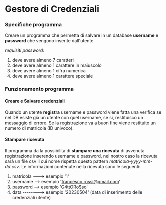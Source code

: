 # Gestore di Credenziali
### Specifiche programma
Creare un programma che permetta di salvare in un database **username** e **password** che vengono inserite dall'utente.

*requisiti password*:
1. deve avere almeno 7 caratteri
2. deve avere almeno 1 carattere in maiuscolo
3. deve avere almeno 1 cifra numerica
4. deve avere almeno 1 carattere speciale

### Funzionamento programma

#### Creare e Salvare credenziali
Quando un utente **registra** username e password viene fatta una verifica se nel DB esiste già un utente con quel username, se si, restituisco un messaggio di errore.  Se la registrazione va a buon fine viene restituito un numero di matricola (ID univoco).

#### Stampare ricevuta
Il programma da la possibilità di **stampare una ricevuta** di avvenuta registrazione inserendo username e password, nel nostro caso la ricevuta sarà un file csv il cui nome rispetta questo pattern *matricola-yyyy-mm-dd.csv*.  Le informazioni contenute nella ricevuta sono le seguenti:  
1. matricola ---> esempio '1'
2. username --> esempio 'francesco.rossi@gmail.com'
3. password --> esempio 'G4ttORo$so'
4. data --------> esempio '20230504' (data di inserimento delle credenziali utente)
